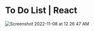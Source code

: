 # To Do List | React

![Screenshot 2022-11-08 at 12 26 47 AM](https://user-images.githubusercontent.com/114895439/200482911-6fa8b087-6bc9-4fbd-8c51-d556cc2c538b.png)
